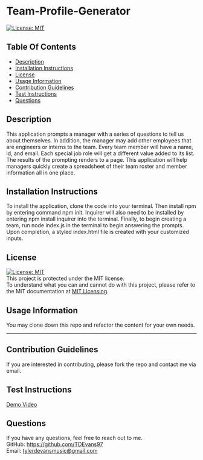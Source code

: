 # Team-Profile-Generator
  [![License: MIT](https://img.shields.io/badge/License-MIT-yellow.svg)](https://opensource.org/licenses/MIT)
  ## Table Of Contents
  + [Description](#description)
  + [Installation Instructions](#installation-instructions)
  + [License](#license)
  + [Usage Information](#usage-information)
  + [Contribution Guidelines](#contribution-guidelines)
  + [Test Instructions](#test-instructions)
  + [Questions](#questions)
  ## Description
  This application prompts a manager with a series of questions to tell us about themselves. In addition, the manager may add other employees that are engineers or interns to the team. Every team member will have a name, id, and email. Each special job role will get a different value added to its list. The results of the prompting renders to a page. This application will help managers quickly create a spreadsheet of their team roster and member information all in one place.
  ## Installation Instructions
  To install the application, clone the code into your terminal. Then install npm by entering command npm init. Inquirer will also need to be installed by entering npm install inquirer into the terminal. Finally, to begin creating a team, run node index.js in the terminal to begin answering the prompts. Upon completion, a styled index.html file is created with your customized inputs. 
  ## License 
  [![License: MIT](https://img.shields.io/badge/License-MIT-yellow.svg)](https://opensource.org/licenses/MIT)  
  This project is protected under the MIT license.  
  To understand what you can and cannot do with this project, please refer to the MIT documentation at [MIT Licensing](https://opensource.org/licenses/MIT).
  ## Usage Information
  You may clone down this repo and refactor the content for your own needs. 

  ---

  ## Contribution Guidelines
  If you are interested in contributing, please fork the repo and contact me via email.
  ## Test Instructions
  [Demo Video](link)
  ## Questions
  If you have any questions, feel free to reach out to me.  
  GitHub: https://github.com/TDEvans97  
  Email: tylerdevansmusic@gmail.com
